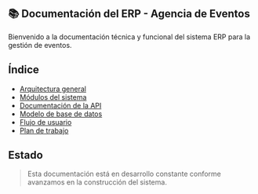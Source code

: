 ## 📚 Documentación del ERP - Agencia de Eventos

Bienvenido a la documentación técnica y funcional del sistema ERP para la gestión de eventos.

## Índice

- [Arquitectura general](arquitectura.md)
- [Módulos del sistema](modulos.md)
- [Documentación de la API](endpoints.md)
- [Modelo de base de datos](base-de-datos.md)
- [Flujo de usuario](flujo-usuario.md)
- [Plan de trabajo](plan-de-trabajo.md)

## Estado

> Esta documentación está en desarrollo constante conforme avanzamos en la construcción del sistema.
